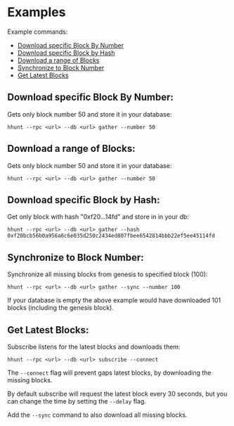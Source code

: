 # Examples

Example commands:
- [Download specific Block By Number](#download-specific-block-by-number)
- [Download specific Block by Hash](#download-specific-block-by-hash)
- [Download a range of Blocks](#download-a-range-of-blocks)
- [Synchronize to Block Number](#synchronize-to-block-number)
- [Get Latest Blocks](#get-latest-blocks)

## Download specific Block By Number:
Gets only block number 50 and store it in your database:
```shell
hhunt --rpc <url> --db <url> gather --number 50
```

## Download a range of Blocks: 
Gets only block number 50 and store it in your database:
```shell
hhunt --rpc <url> --db <url> gather --number 50
```

## Download specific Block by Hash:
Get only block with hash "0xf20...14fd" and store in in your db:
```shell
hhunt --rpc <url> --db <url> gather --hash 0xf20bcb56b0a956a6c6e035d250c2434ed807fbee6542814bbb22ef5ee45114fd
```

## Synchronize to Block Number:
Synchronize all missing blocks from genesis to specified block (100):
```shell
hhunt --rpc <url> --db <url> gather --sync --number 100
```
If your database is empty the above example would have downloaded 101 blocks (including the genesis block).

## Get Latest Blocks:
Subscribe listens for the latest blocks and downloads them:
```shell
hhunt --rpc <url> --db <url> subscribe --connect
```
The `--connect` flag will prevent gaps latest blocks,
by downloading the missing blocks.

By default subscribe will request the latest block every 30 seconds,
but you can change the time by setting the `--delay` flag.

Add the `--sync` command to also download all missing blocks.